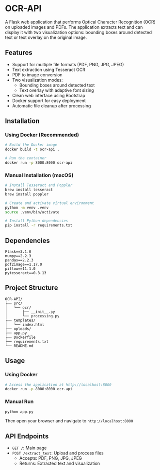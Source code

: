 # OCR-API

A Flask web application that performs Optical Character Recognition (OCR) on uploaded images and PDFs. The application extracts text and can display it with two visualization options: bounding boxes around detected text or text overlay on the original image.

## Features

- Support for multiple file formats (PDF, PNG, JPG, JPEG)
- Text extraction using Tesseract OCR
- PDF to image conversion
- Two visualization modes:
  - Bounding boxes around detected text
  - Text overlay with adaptive font sizing
- Clean web interface using Bootstrap
- Docker support for easy deployment
- Automatic file cleanup after processing

## Installation

### Using Docker (Recommended)

```bash
# Build the Docker image
docker build -t ocr-api .

# Run the container
docker run -p 8000:8000 ocr-api
```

### Manual Installation (macOS)

```bash
# Install Tesseract and Poppler
brew install tesseract
brew install poppler

# Create and activate virtual environment
python -m venv .venv
source .venv/bin/activate

# Install Python dependencies
pip install -r requirements.txt
```

## Dependencies

```pip-requirements
Flask==3.1.0
numpy==2.2.3
pandas==2.2.3
pdf2image==1.17.0
pillow==11.1.0
pytesseract==0.3.13
```

## Project Structure

```
OCR-API/
├── src/
│   └── ocr/
│       ├── __init__.py
│       └── processing.py
├── templates/
│   └── index.html
├── uploads/
├── app.py
├── Dockerfile
├── requirements.txt
└── README.md
```

## Usage

### Using Docker

```bash
# Access the application at http://localhost:8000
docker run -p 8000:8000 ocr-api
```

### Manual Run

```bash
python app.py
```

Then open your browser and navigate to `http://localhost:8000`

## API Endpoints

- `GET /`: Main page
- `POST /extract_text`: Upload and process files
  - Accepts: PDF, PNG, JPG, JPEG
  - Returns: Extracted text and visualization

